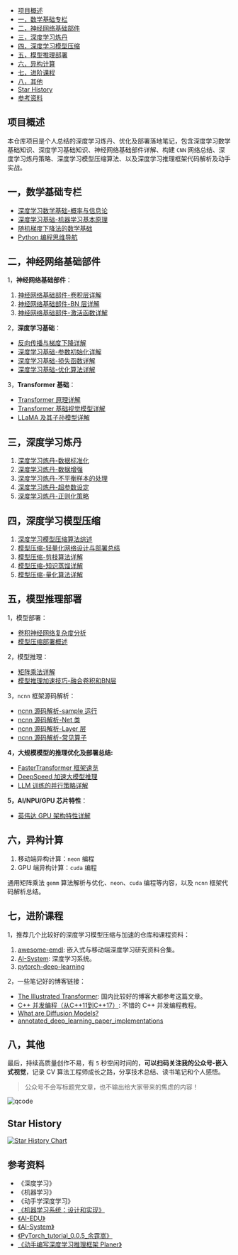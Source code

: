 - [项目概述](#项目概述)
- [一，数学基础专栏](#一数学基础专栏)
- [二，神经网络基础部件](#二神经网络基础部件)
- [三，深度学习炼丹](#三深度学习炼丹)
- [四，深度学习模型压缩](#四深度学习模型压缩)
- [五，模型推理部署](#五模型推理部署)
- [六，异构计算](#六异构计算)
- [七，进阶课程](#七进阶课程)
- [八，其他](#八其他)
- [Star History](#star-history)
- [参考资料](#参考资料)

## 项目概述

本仓库项目是个人总结的深度学习炼丹、优化及部署落地笔记，包含深度学习数学基础知识、深度学习基础知识、神经网络基础部件详解、构建 `CNN` 网络总结、深度学习炼丹策略、深度学习模型压缩算法、以及深度学习推理框架代码解析及动手实战。

## 一，数学基础专栏

- [深度学习数学基础-概率与信息论](./1-math_ml_basic/深度学习数学基础-概率与信息论.md)
- [深度学习基础-机器学习基本原理](./1-math_ml_basic/深度学习基础-机器学习基本原理.md)
- [随机梯度下降法的数学基础](./1-math_ml_basic/随机梯度下降法的数学基础.md)
- [Python 编程思维导航](./1-math_ml_basic/python_learn_xmind)

## 二，神经网络基础部件

1，**神经网络基础部件**：

1. [神经网络基础部件-卷积层详解](./2-deep_learning_basic/神经网络基础部件-卷积层详解.md)
2. [神经网络基础部件-BN 层详解](./2-deep_learning_basic/神经网络基础部件-BN层详解.md)
3. [神经网络基础部件-激活函数详解](./2-deep_learning_basic/神经网络基础部件-激活函数详解.md)

2，**深度学习基础**：

- [反向传播与梯度下降详解](2-deep_learning_basic/反向传播与梯度下降详解.md)
- [深度学习基础-参数初始化详解](./2-deep_learning_basic/深度学习基础-参数初始化详解.md)
- [深度学习基础-损失函数详解](./2-deep_learning_basic/深度学习基础-损失函数详解.md)
- [深度学习基础-优化算法详解](./2-deep_learning_basic/深度学习基础-优化算法详解.md)

3，**Transformer 基础**：

- [Transformer 原理详解](./2-deep_learning_basic/transformer_basic/Transformer模型详解及代码实现.md)
- [Transformer 基础视觉模型详解](./2-deep_learning_basic/transformer_basic/Transformer视觉模型概述.md)
- [LLaMA 及其子孙模型详解](./2-deep_learning_basic/transformer_basic/LLaMA及其子孙模型概述.md)

## 三，深度学习炼丹

1. [深度学习炼丹-数据标准化](./3-deep_learning_alchemy/深度学习炼丹-数据标准化.md)
2. [深度学习炼丹-数据增强](./3-deep_learning_alchemy/深度学习炼丹-数据增强.md)
3. [深度学习炼丹-不平衡样本的处理](./3-deep_learning_alchemy/深度学习炼丹-不平衡样本的处理.md)
4. [深度学习炼丹-超参数设定](./3-deep_learning_alchemy/深度学习炼丹-超参数调整.md)
5. [深度学习炼丹-正则化策略](./3-deep_learning_alchemy/深度学习炼丹-正则化策略.md)

## 四，深度学习模型压缩

1. [深度学习模型压缩算法综述](./4-model_compression/深度学习模型压缩方法概述.md)
2. [模型压缩-轻量化网络设计与部署总结](./4-model_compression/模型压缩-轻量化网络详解.md)
3. [模型压缩-剪枝算法详解](./4-model_compression/模型压缩-剪枝算法详解.md)
4. [模型压缩-知识蒸馏详解](./4-model_compression/模型压缩-知识蒸馏详解.md)
5. [模型压缩-量化算法详解](./4-model_compression/模型压缩-量化算法概述.md)

## 五，模型推理部署

1，模型部署：

- [卷积神经网络复杂度分析](./5-model_deploy/卷积神经网络复杂度分析.md)
- [模型压缩部署概述](./5-model_deploy/模型压缩部署概述.md)

2，模型推理：

- [矩阵乘法详解](./5-model_deploy/卷积算法优化.md)
- [模型推理加速技巧-融合卷积和BN层](./5-model_deploy/模型推理加速技巧-融合卷积和BN层.md)

3，`ncnn` 框架源码解析：

- [ncnn 源码解析-sample 运行](5-model_deploy/ncnn源码解析/ncnn源码解析-sample运行.md)
- [ncnn 源码解析-Net 类](5-model_deploy/ncnn源码解析/ncnn源码解析-Net类.md)
- [ncnn 源码解析-Layer 层](5-model_deploy/ncnn源码解析/ncnn源码解析-Layer层.md)
- [ncnn 源码解析-常见算子](../5-model_deploy/ncnn源码解析/ncnn源码解析-常见算子.md)

**4，大规模模型的推理优化及部署总结:**

- [FasterTransformer 框架速览](./5-model_deploy/大型语言模型部署/FasterTransformer速览.md)
- [DeepSpeed 加速大模型推理](5-model_deploy/大型语言模型部署/DeepSpeed通过系统优化加速大模型推理.md)
- [LLM 训练的并行策略详解](./5-model_deploy/大型语言模型部署/LLM训练的并行策略详解.md)

**5，AI/NPU/GPU 芯片特性**：

- [英伟达 GPU 架构特性详解](5-model_deploy/英伟达GPU架构详解.md)

## 六，异构计算

1. 移动端异构计算：`neon` 编程
2. GPU 端异构计算：`cuda` 编程

通用矩阵乘法 `gemm` 算法解析与优化、`neon`、`cuda` 编程等内容，以及 `ncnn` 框架代码解析总结。

## 七，进阶课程

1，推荐几个比较好的深度学习模型压缩与加速的仓库和课程资料：

1. [awesome-emdl](https://github.com/EMDL/awesome-emdl): 嵌入式与移动端深度学习研究资料合集。
2. [AI-System](https://github.com/microsoft/AI-System/tree/main/Textbook): 深度学习系统。
3. [pytorch-deep-learning](https://github.com/mrdbourke/pytorch-deep-learning)

2，一些笔记好的博客链接：

- [The Illustrated Transformer](http://jalammar.github.io/illustrated-transformer/): 国内比较好的博客大都参考这篇文章。
- [C++ 并发编程（从C++11到C++17）](https://paul.pub/cpp-concurrency/): 不错的 C++ 并发编程教程。 
- [What are Diffusion Models?](https://lilianweng.github.io/posts/2021-07-11-diffusion-models/)
- [annotated_deep_learning_paper_implementations
](https://github.com/labmlai/annotated_deep_learning_paper_implementations)

## 八，其他

最后，持续高质量创作不易，有 `5` 秒空闲时间的，**可以扫码关注我的公众号-嵌入式视觉**，记录 CV 算法工程师成长之路，分享技术总结、读书笔记和个人感悟。
> 公众号不会写标题党文章，也不输出给大家带来的焦虑的内容！

![qcode](images/others/qcode.png)

## Star History

[![Star History Chart](https://api.star-history.com/svg?repos=HarleysZhang/deep_learning_system&type=Date)](https://star-history.com/#HarleysZhang/deep_learning_system&Date)

## 参考资料

- 《深度学习》
- 《机器学习》
- 《动手学深度学习》
- [《机器学习系统：设计和实现》](https://openmlsys.github.io/index.html)
- [《AI-EDU》](https://microsoft.github.io/ai-edu/index.html)
- [《AI-System》](https://github.com/microsoft/AI-System/tree/main/Textbook)
- [《PyTorch_tutorial_0.0.5_余霆嵩》](https://github.com/TingsongYu/PyTorch_Tutorial)
- [《动手编写深度学习推理框架 Planer》](https://github.com/Image-Py/planer)
